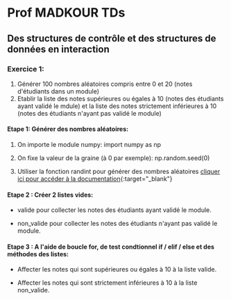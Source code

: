 # Prof MADKOUR TDs

## Des structures de contrôle et des structures de données en interaction

### Exercice 1:

1. Générer 100 nombres aléatoires compris entre 0 et 20 (notes d'étudiants dans un module)
2. Etablir la liste des notes supérieures ou égales à 10 (notes des étudiants ayant validé le mdule) et la liste des notes strictement inférieures à 10 (notes des étudiants n'ayant pas validé le module)
#### **Etape 1:** Générer des nombres aléatoires:

1. On importe le module numpy: import numpy as np

2. On fixe la valeur de la graine (à 0 par exemple): np.random.seed(0)

3. Utiliser la fonction randint pour générer des nombres aléatoires [cliquer ici pour accéder à la documentation](https://numpy.org/doc/stable/reference/random/generated/numpy.random.randint.html#numpy-random-randint){:target="_blank"}

#### **Etape 2 :** Créer 2 listes vides:

+ valide pour collecter les notes des étudiants ayant validé le module.

+ non_valide pour collecter les notes des étudiants n'ayant pas validé le module.

#### **Etape 3 :** A l'aide de boucle for, de test condtionnel if / elif / else et des méthodes des listes:

+ Affecter les notes qui sont supérieures ou égales à 10 à la liste valide.

+ Affecter les notes qui sont strictement inférieures à 10 à la liste non_valide.
